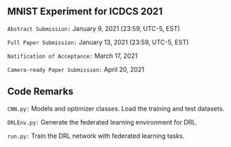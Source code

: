 ## MNIST Experiment for ICDCS 2021

`Abstract Submission:` January 9, 2021 (23:59, UTC-5, EST)

`Full Paper Submission:` January 13, 2021 (23:59, UTC-5, EST)

`Natification of Acceptance:` March 17, 2021

`Camera-ready Paper Submission:` April 20, 2021

## Code Remarks

``CNN.py:`` Models and optimizer classes. Load the training and test datasets.

``DRLEnv.py:`` Generate the federated learning environment for DRL.

``run.py:`` Train the DRL network with federated learning tasks.
